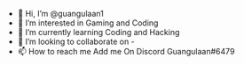 - 👋 Hi, I’m @guangulaan1
- 👀 I’m interested in Gaming and Coding
- 🌱 I’m currently learning Coding and Hacking
- 💞️ I’m looking to collaborate on -
- 📫 How to reach me Add me On Discord Guangulaan#6479

<!---
guangulaan1/guangulaan1 is a ✨ special ✨ repository because its `README.md` (this file) appears on your GitHub profile.
You can click the Preview link to take a look at your changes.
--->
